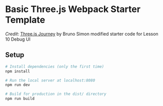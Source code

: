 # Basic Three.js Webpack Starter Template

*Credit*: [Three.js Journey](https://threejs-journey.com/) by Bruno Simon modified starter code for Lesson 10 Debug UI

## Setup

``` bash
# Install dependencies (only the first time)
npm install

# Run the local server at localhost:8080
npm run dev

# Build for production in the dist/ directory
npm run build
```
